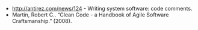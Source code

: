 - http://antirez.com/news/124 - Writing system software: code comments.
- Martin, Robert C.. “Clean Code - a Handbook of Agile Software Craftsmanship.” (2008).
